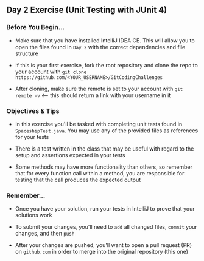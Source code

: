 ## Day 2 Exercise (Unit Testing with JUnit 4)

### Before You Begin...

* Make sure that you have installed IntelliJ IDEA CE. This will allow you to open the files found in
`Day 2` with the correct dependencies and file structure

* If this is your first exercise, fork the root repository and clone the repo to your account with 
`git clone https://github.com/<YOUR_USERNAME>/GitCodingChallenges`

* After cloning, make sure the remote is set to your account with `git remote -v` <-- this should return
a link with your username in it


### Objectives & Tips

* In this exercise you'll be tasked with completing unit tests found in `SpaceshipTest.java`. You may use 
any of the provided files as references for your tests

* There is a test written in the class that may be useful with regard to the setup and assertions expected in
your tests

* Some methods may have more functionality than others, so remember that for every function call within a method,
you are responsible for testing that the call produces the expected output

### Remember...

* Once you have your solution, run your tests in IntelliJ to prove that your solutions work

* To submit your changes, you'll need to `add` all changed files, `commit` your changes, and then `push`

* After your changes are pushed, you'll want to open a pull request (PR) on ```github.com``` in order to 
merge into the original repository (this one)
